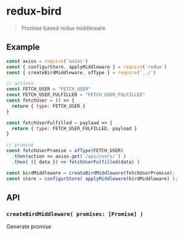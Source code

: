 # redux-bird

> Promise based redux middleware

## Example

```js
const axios = require('axios')
const { configurStore, applyMiddleware } = require('redux')
const { createBirdMiddleware, ofType } = require('../')

// actions
const FETCH_USER = "FETCH_USER"
const FETCH_USER_FULFILLED = "FETCH_USER_FULFILLED"
const fetchUser = () => {
  return { type: FETCH_USER }
}

const fetchUserFulfilled = payload => {
  return { type: FETCH_USER_FULFILLED, payload }
}

// promise
const fetchUserPromise = ofType(FETCH_USER)
  .then(action => axios.get(`/api/users/`) )
  .then( ({ data }) => fetchUserFulfilled(data) )

const birdMiddleware = createBirdMiddleware(fetchUserPromise);
const store = configurStore( applyMiddleware(birdMiddleware) );

```

## API

### `createBirdMiddleware( promises: [Promise] )`
Generate promise